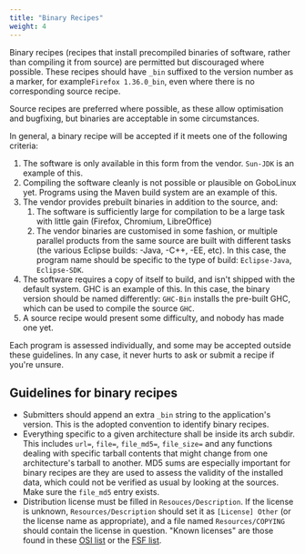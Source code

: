 ```yaml
---
title: "Binary Recipes"
weight: 4
---
```


Binary recipes (recipes that install precompiled binaries of software, rather
than compiling it from source) are permitted but discouraged where possible.
These recipes should have `_bin` suffixed to the version number as a marker, for
example`Firefox 1.36.0_bin`, even where there is no corresponding source
recipe.

Source recipes are preferred where possible, as these allow optimisation and
bugfixing, but binaries are acceptable in some circumstances.

In general, a binary recipe will be accepted if it meets one of the following
criteria:

1.  The software is only available in this form from the vendor. `Sun-JDK` is an
    example of this.
2.  Compiling the software cleanly is not possible or plausible on GoboLinux
    yet. Programs using the Maven build system are an example of this.
3.  The vendor provides prebuilt binaries in addition to the source, and:
    1.  The software is sufficiently large for compilation to be a large task
        with little gain (Firefox, Chromium, LibreOffice)
    2.  The vendor binaries are customised in some fashion, or multiple parallel
        products from the same source are built with different tasks (the
        various Eclipse builds: -Java, -C++, -EE, etc). In this case, the
        program name should be specific to the type of build: `Eclipse-Java`,
        `Eclipse-SDK`.
4.  The software requires a copy of itself to build, and isn't shipped with the
    default system. GHC is an example of this. In this case, the binary version
    should be named differently: `GHC-Bin` installs the pre-built GHC, which can
    be used to compile the source `GHC`.
5.  A source recipe would present some difficulty, and nobody has made one yet.

Each program is assessed individually, and some may be accepted outside these
guidelines. In any case, it never hurts to ask or submit a recipe if you're
unsure.

## Guidelines for binary recipes

-   Submitters should append an extra `_bin` string to the application's
    version. This is the adopted convention to identify binary recipes.
-   Everything specific to a given architecture shall be inside its arch subdir.
    This includes `url=`, `file=`, `file_md5=`, `file_size=` and any functions
    dealing with specific tarball contents that might change from one
    architecture's tarball to another. MD5 sums are especially important for
    binary recipes are they are used to assess the validity of the installed
    data, which could not be verified as usual by looking at the sources. Make
    sure the `file_md5` entry exists.
-   Distribution license must be filled in `Resouces/Description`. If the
    license is unknown, `Resources/Description` should set it as
    `[License] Other` (or the license name as appropriate), and a file named
    `Resources/COPYING` should contain the license in question. "Known licenses"
    are those found in these
    [OSI list](http://www.opensource.org/licenses/alphabetical) or the
    [FSF list](http://www.fsf.org/licensing/licenses/).
